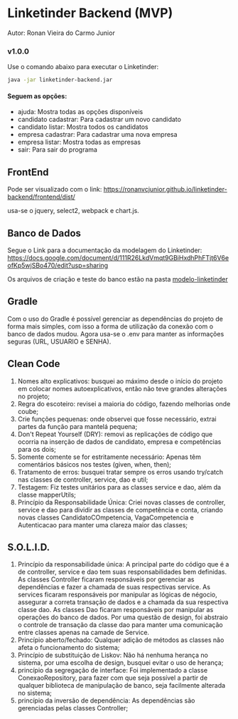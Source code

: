 # Linketinder Backend (MVP)

Autor: Ronan Vieira do Carmo Junior

### v1.0.0

Use o comando abaixo para executar o Linketinder:

```bash
java -jar linketinder-backend.jar
```

#### Seguem as opções:

- ajuda: Mostra todas as opções disponíveis
- candidato cadastrar: Para cadastrar um novo candidato
- candidato listar: Mostra todos os candidatos
- empresa cadastrar: Para cadastrar uma nova empresa
- empresa listar: Mostra todas as empresas
- sair: Para sair do programa

## FrontEnd

Pode ser visualizado com o link: https://ronanvcjunior.github.io/linketinder-backend/frontend/dist/

usa-se o jquery, select2, webpack e chart.js.

## Banco de Dados

Segue o Link para a documentação da modelagem do Linketinder: 
https://docs.google.com/document/d/111R26LkdVmqt9GBiHxdhPhFTjt6V6eofKp5wjSBo470/edit?usp=sharing

Os arquivos de criação e teste do banco estão na pasta [modelo-linketinder](./modelo-linketinder/)

## Gradle

Com o uso do Gradle é possível gerenciar as dependências do projeto de forma mais simples, com isso a forma de utilização da conexão com o banco de dados mudou. Agora usa-se o .env para manter as informações seguras (URL, USUARIO e SENHA).

## Clean Code

1. Nomes alto explicativos: busquei ao máximo desde o início do projeto em colocar nomes autoexplicativos, então não teve grandes alterações no projeto;
2. Regra do escoteiro: revisei a maioria do código, fazendo melhorias onde coube;
3. Crie funções pequenas: onde observei que fosse necessário, extrai partes da função para mantelá pequena;
4. Don't Repeat Yourself (DRY): removi as replicações de código que ocorria na inserção de dados de candidato, empresa e competências para os dois;
5. Somente comente se for estritamente necessário: Apenas têm comentários básicos nos testes (given, when, then);
6. Tratamento de erros: busquei tratar sempre os erros usando try/catch nas classes de controller, service, dao e util;
7. Testagem: Fiz testes unitários para as classes service e dao, além da classe mapperUtils;
8. Princípio da Responsabilidade Única: Criei novas classes de controller, service e dao para dividir as classes de competência e conta, criando novas classes CandidatoCOmpetencia, VagaCompetencia e Autenticacao para manter uma clareza maior das classes;

## S.O.L.I.D.

1. Princípio da responsabilidade única: A principal parte do código que é a de controller, service e dao tem suas responsabilidades bem definidas. As classes Controller ficaram responsáveis por gerenciar as dependências e fazer a chamada de suas respectivas service. As services ficaram responsáveis por manipular as lógicas de négocio, assegurar a correta transação de dados e a chamada da sua respectiva classe dao. As classes Dao ficaram responsáveis por manipular as operações do banco de dados. Por uma questão de design, foi abstraio o controle de transação da classe dao para manter uma comunicação entre classes apenas na camade de Service.
2. Princípio aberto/fechado: Qualquer adição de métodos as classes não afeta o funcionamento do sistema;
3. Princípio de substituição de Liskov: Não há nenhuma herança no sistema, por uma escolha de design, busquei evitar o uso de herança;
4. princípio da segregação de interface: Foi implementado a classe ConexaoRepository, para fazer com que seja possível a partir de qualquer biblioteca de manipulação de banco, seja facilmente alterada no sistema;
5. princípio da inversão de dependência: As dependências são gerenciadas pelas classes Controller;